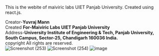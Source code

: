 This is the webite of maiviric labs UIET Panjab University.
Created using react.js.

Creator-<b>Yuvraj Mann</b><br/>
Created <b>For-Maiviric Labs UIET Panjab University</b> <br/>
Address-<b>University Institute of Engineering & Tech, Panjab University, South Campus, Sector-25, Chandigarh 160036 India.</b><br/>
copyright All rights are reserved.</br>
![Screenshot (253)](https://user-images.githubusercontent.com/66714991/112813892-562cb300-909c-11eb-83e6-b9260094ff05.png)
![Screenshot (254)](https://user-images.githubusercontent.com/66714991/112813906-5927a380-909c-11eb-8474-474978cfc66f.png)
![image](https://user-images.githubusercontent.com/66714991/112813964-6b094680-909c-11eb-99e3-76553922f285.png)
